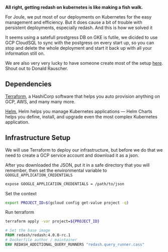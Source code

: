 **All right, getting redash on kubernetes is like making a fish walk.**



For Joule, we put most of our deployments on Kubernetes for the easy management and efficiency. But it does cause a bit of trouble with persistent deployments, especially redash. And this is how we solved it 

It seems using a satefull prostgress DB on GKE is futile, we dicided to use GCP CloudSQL to sync with the postgress on every start up, so you can stop and delete the whole deployment and start it back up with all your information still on. 

We are also very very lucky to have someone create most of the setup [here](https://github.com/donaldrauscher/redash-gke). Shout out to Donald Rauscher.



## Dependencies

 [Terraform](https://www.terraform.io/), a HashiCorp software that helps you auto provision anything on GCP, AWS, and many many more.

[Helm](helm.sh), Helm helps you manage Kubernetes applications — Helm Charts helps you define, install, and upgrade even the most complex Kubernetes application.

## Infrastructure Setup

We will use Terraform to deploy our infrastructure, but before we do that we need to create a GCP service account and download it as a json. 

After you downloaded the JSON, put it in  a safe directory that you will remember, then set the environmental variable to `GOOGLE_APPLICATION_CREDENTIALS`

```bash
expose GOOGLE_APPLICATION_CREDENTIALS = /path/to/json	
```

Set the context

```bash
export PROJECT_ID=$(gcloud config get-value project -q)
```

Run terraform

```bash
terraform apply -var project=${PROJECT_ID}	
```









```dockerfile
# Set the base image
FROM redash/redash:4.0.0-rc.1
# Dockerfile author / maintainer 
ENV REDASH_ADDITIONAL_QUERY_RUNNERS "redash.query_runner.cass" 
```



